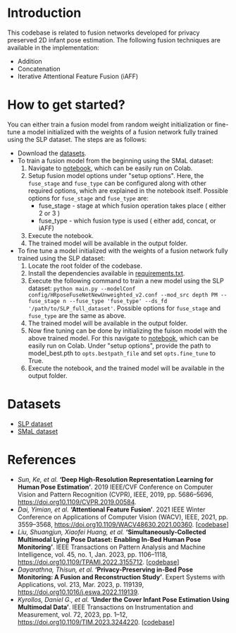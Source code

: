 <h1>Introduction</h1>

This codebase is related to fusion networks developed for privacy preserved 2D infant pose estimation. The following fusion techniques are available in the implementation:
- Addition
- Concatenation
- Iterative Attentional Feature Fusion (iAFF)

<h1>How to get started?</h1>

You can either train a fusion model from random weight initialization or fine-tune a model initialized with the weights of a fusion network fully trained using the SLP dataset. The steps are as follows:
- Download the [datasets](#datasets). 
- To train a fusion model from the beginning using the SMaL dataset:
    1. Navigate to [notebook](infant_pose_estimation/model_train_and_test.ipynb), which can be easily run on Colab.
    2. Setup fusion model options under "setup options". Here, the ``fuse_stage`` and ``fuse_type`` can be configured along with other required options, which are explained in the notebook itself. Possible options for ``fuse_stage`` and ``fuse_type`` are:
        - fuse_stage - stage at which fusion operation takes place ( either 2 or 3 )
        - fuse_type - which fusion type is used ( either add, concat, or iAFF)
    3. Execute the notebook.
    4. The trained model will be available in the output folder.
- To fine tune a model initialized with the weights of a fusion network fully trained using the SLP dataset:
    1. Locate the root folder of the codebase.
    2. Install the dependencies available in [requirements.txt](requirements.txt).
    3. Execute the following command to train a new model using the SLP dataset:
    `python main.py --modelConf config/HRposeFuseNetNewUnweighted_v2.conf --mod_src depth PM --fuse_stage n --fuse_type 'fuse_type' --ds_fd '/path/to/SLP_full_dataset'`.
    Possible options for ``fuse_stage`` and ``fuse_type`` are the same as above.
    4. The trained model will be available in the output folder.
    5. Now fine tuning can be done by initializing the fuison model with the above trained model. For this navigate to [notebook](infant_pose_estimation/model_train_and_test.ipynb), which can be easily run on Colab. Under "setup options", provide the path to model_best.pth to ``opts.bestpath_file`` and set ``opts.fine_tune`` to True.
    6. Execute the notebook, and the trained model will be available in the output folder.

<a id="datasets"></a><h1>Datasets</h1>

- [SLP dataset](https://web.northeastern.edu/ostadabbas/2019/06/27/multimodal-in-bed-pose-estimation/)
- [SMaL dataset](https://borealisdata.ca/dataset.xhtml?persistentId=doi:10.5683/SP3/C8HGRU)

<h1>References</h1>

- *Sun, Ke, et al.* **‘Deep High-Resolution Representation Learning for Human Pose Estimation’**. 2019 IEEE/CVF Conference on Computer Vision and Pattern Recognition (CVPR), IEEE, 2019, pp. 5686–5696, https://doi.org10.1109/CVPR.2019.00584.
- *Dai, Yimian, et al.* **‘Attentional Feature Fusion’**. 2021 IEEE Winter Conference on Applications of Computer Vision (WACV), IEEE, 2021, pp. 3559–3568, https://doi.org10.1109/WACV48630.2021.00360. [[codebase](https://github.com/YimianDai/open-aff)]
- *Liu, Shuangjun, Xiaofei Huang, et al.* **‘Simultaneously-Collected Multimodal Lying Pose Dataset: Enabling In-Bed Human Pose Monitoring’**. IEEE Transactions on Pattern Analysis and Machine Intelligence, vol. 45, no. 1, Jan. 2023, pp. 1106–1118, https://doi.org10.1109/TPAMI.2022.3155712. [[codebase](https://github.com/ostadabbas/SLP-Dataset-and-Code)]
- *Dayarathna, Thisun, et al.* **‘Privacy-Preserving in-Bed Pose Monitoring: A Fusion and Reconstruction Study’**. Expert Systems with Applications, vol. 213, Mar. 2023, p. 119139, https://doi.org10.1016/j.eswa.2022.119139.
- *Kyrollos, Daniel G., et al.* **‘Under the Cover Infant Pose Estimation Using Multimodal Data’**. IEEE Transactions on Instrumentation and Measurement, vol. 72, 2023, pp. 1–12, https://doi.org10.1109/TIM.2023.3244220. [[codebase](https://github.com/DanielKyr/SMaL)]
